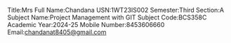 Title:Mrs
Full Name:Chandana
USN:1WT23IS002
Semester:Third
Section:A
Subject Name:Project Management with GIT
Subject Code:BCS358C
Academic Year:2024-25
Mobile Number:8453606660
Email:chandanat8405@gmail.com



